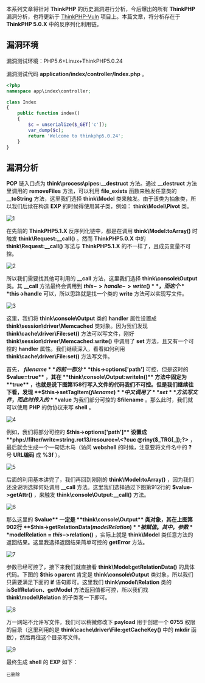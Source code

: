 本系列文章将针对 **ThinkPHP** 的历史漏洞进行分析，今后爆出的所有 **ThinkPHP** 漏洞分析，也将更新于 [ThinkPHP-Vuln](https://github.com/Mochazz/ThinkPHP-Vuln) 项目上。本篇文章，将分析存在于 **ThinkPHP 5.0.X** 中的反序列化利用链。

## 漏洞环境

漏洞测试环境：PHP5.6+Linux+ThinkPHP5.0.24

漏洞测试代码 **application/index/controller/Index.php** 。

```php
<?php
namespace app\index\controller;

class Index
{
    public function index()
    {
        $c = unserialize($_GET['c']);
        var_dump($c);
        return 'Welcome to thinkphp5.0.24';
    }
}
```

## 漏洞分析

**POP** 链入口点为 **think\process\pipes:__destruct** 方法。通过 **__destruct** 方法里调用的 **removeFiles** 方法，可以利用 **file_exists** 函数来触发任意类的 **__toString** 方法，这里我们选择 **think\Model** 类来触发。由于该类为抽象类，所以我们后续在构造 **EXP** 的时候得使用其子类，例如： **think\Model\Pivot** 类。

![1](ThinkPHP5.0.X反序列化利用链/1.png)

在先前的 **ThinkPHP5.1.X** 反序列化链中，都是在调用 **think\Model:toArray()** 时触发 **think\Request:__call()** 。然而 **ThinkPHP5.0.X** 中的 **think\Request:__call()** 写法与 **ThinkPHP5.1.X** 的不一样了，且成员变量不可控。

![2](ThinkPHP5.0.X反序列化利用链/2.png)

所以我们需要找其他可利用的 **__call** 方法，这里我们选择 **think\console\Output** 类。其 **__call** 方法最终会调用到 **$this->handle->write()** ，而这个 **$this->handle** 可以，所以思路就是找一个类的 **write** 方法可以实现写文件。

![3](ThinkPHP5.0.X反序列化利用链/3.png)

这里，我们将 **think\console\Output** 类的 **handler** 属性设置成 **think\session\driver\Memcached** 类对象。因为我们发现 **think\cache\driver\File:set()** 方法可以写文件，刚好 **think\session\driver\Memcached:write()** 中调用了 **set** 方法，且又有一个可控的 **handler** 属性。我们继续深入，看看如何利用 **think\cache\driver\File:set()** 方法写文件。

首先， **$filename** 的前一部分 **$this->options['path']** 可控，但是这时的 **$value=true** ，其在 **think\console\Output:writeln()** 方法中固定为 **true** ，也就是说下图第158行写入文件的代码我们不可控。但是我们继续往下看，发现 **$this->setTagItem($filename)** 中又调用了 **set** 方法写文件，而此时传入的 **$value** 为我们部分可控的 **$filename** 。那么此时，我们就可以使用 **PHP** 的伪协议来写 **shell** 。

![4](ThinkPHP5.0.X反序列化利用链/4.png)

例如，我们将部分可控的 **$this->options['path']** 设置成 **php://filter/write=string.rot13/resource=\<?cuc @riny($_TRG[\_]);?>** ，最后就会生成一个一句话木马（访问 **webshell** 的时候，注意要将文件名中的 **?** 号 **URL编码** 成 **%3f** ）。

![5](ThinkPHP5.0.X反序列化利用链/5.png)

后面的利用基本讲完了，我们再回到刚刚的 **think\Model:toArray()** ，因为我们还没说明选择何处调用 **__call** 方法。这里我们选择通过下图第912行的 **$value->getAttr()** ，来触发 **think\console\Output:__call()** 方法。

![6](ThinkPHP5.0.X反序列化利用链/6.png)

那么这里的 **$value** 一定是 **think\console\Output** 类对象，其在上图第902行 **$this->getRelationData($modelRelation)** 被赋值。其中，参数 **$modelRelation = $this->$relation()** ，实际上就是 **think\Model** 类任意方法的返回结果。这里我选择返回结果简单可控的 **getError** 方法。

![7](ThinkPHP5.0.X反序列化利用链/7.png)

参数已经可控了，接下来我们就直接看 **think\Model:getRelationData()** 的具体代码。下图的 **$this->parent** 肯定是 **think\console\Output** 类对象，所以我们只需要满足下面的 **if** 语句即可。这里我们 **think\model\Relation** 类的 **isSelfRelation、getModel** 方法返回值都可控，所以我们找 **think\model\Relation** 的子类套一下即可。

![8](ThinkPHP5.0.X反序列化利用链/8.png)

万一网站不允许写文件，我们可以稍微修改下 **payload** 用于创建一个 **0755** 权限的目录（这里利用的是 **think\cache\driver\File:getCacheKey()** 中的 **mkdir** 函数），然后再往这个目录写文件。

![9](ThinkPHP5.0.X反序列化利用链/9.gif)

最终生成 **shell** 的 **EXP** 如下：

```
已删除
```